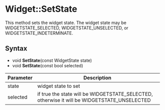 # Widget::SetState #
This method sets the widget state. The widget state may be WIDGETSTATE_SELECTED, WIDGETSTATE_UNSELECTED, or WIDGETSTATE_INDETERMINATE.

## Syntax ##
- void **SetState**(const WidgetState state)
- void **SetState**(const bool selected)

| Parameter | Description |
|---|---|
| state | widget state to set |
| selected | if true the state will be WIDGETSTATE_SELECTED, otherwise it will be WIDGETSTATE_UNSELECTED |
